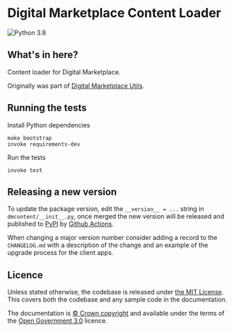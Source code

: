 Digital Marketplace Content Loader
==================================

![Python 3.8](https://img.shields.io/badge/python-3.8-blue.svg)


## What's in here?

Content loader for Digital Marketplace.

Originally was part of [Digital Marketplace Utils](https://github.com/alphagov/digitalmarketplace-utils).


## Running the tests

Install Python dependencies

```
make bootstrap
invoke requirements-dev
```

Run the tests

```
invoke test
```


## Releasing a new version

To update the package version, edit the `__version__ = ...` string in `dmcontent/__init__.py`,
once merged the new version will be released and published to [PyPI](https://pypi.org/project/digitalmarketplace-content-loader/) by [Github Actions](./.github/workflows).

When changing a major version number consider adding a record to the `CHANGELOG.md` with a
description of the change and an example of the upgrade process for the client apps.

## Licence

Unless stated otherwise, the codebase is released under [the MIT License][mit].
This covers both the codebase and any sample code in the documentation.

The documentation is [&copy; Crown copyright][copyright] and available under the terms
of the [Open Government 3.0][ogl] licence.

[mit]: LICENCE
[copyright]: http://www.nationalarchives.gov.uk/information-management/re-using-public-sector-information/uk-government-licensing-framework/crown-copyright/
[ogl]: http://www.nationalarchives.gov.uk/doc/open-government-licence/version/3/
